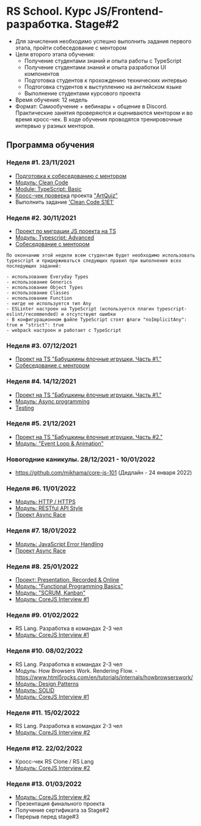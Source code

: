 # RS School. Курс JS/Frontend-разработка. Stage#2

- Для зачисления необходимо успешно выполнить задания первого этапа, пройти собеседование с ментором
- Цели второго этапа обучения:
  - Получение студентами знаний и опыта работы с TypeScript
  - Получение студентами знаний и опыта разработки UI компонентов
  - Подготовка студентов к прохождению технических интервью
  - Подтоговка студентов к выступлению на английском языке
  - Выполнение студентами курсового проекта
- Время обучения: 12 недель
- Формат: Cамообучение + вебинары + общение в Discord. Практические занятия проверяются и оцениваются ментором и во время кросс-чек. В ходе обучения проводятся тренировочные интервью у разных менторов.

## Программа обучения

### Неделя #1. 23/11/2021

- [Подготовка к собеседованию с ментором](modules/technical-screening/)
- [Модуль: Clean Code](modules/clean-code/)
- [Module: TypeScript: Basic](modules/typescript-basic/)
- [Кросс-чек проверка](https://docs.rs.school/#/cross-check-flow) проекта ["ArtQuiz"](../tasks/art-quiz/art-quiz.md)
- Выполнить задание ['Clean Code S1E1'](modules/clean-code/clean-code-s1e1.md)

### Неделя #2. 30/11/2021
- [Проект по миграции JS проекта на TS](https://github.com/rolling-scopes-school/tasks/blob/master/tasks/migration-newip-to-ts.md)
- [Модуль: Typescript: Advanced](modules/typescript-advanced/)
- [Собеседование с ментором](modules/technical-screening/)

```
По окончанию этой недели всем студентам будет необходимо использовать typescript и придерживаться следующих правил при выполнения всех последующих заданий:

- использование Everyday Types 
- использование Generics
- использование Object Types
- использование Classes
- использование Function
- нигде не используется тип Any
- ESLinter настроен на TypeScript (используется плагин typescript-eslint/recommended) и отсутствуют ошибки
- В конфигурационном файле TypeScript стоят флаги "noImplicitAny": true и "strict": true
- webpack настроен и работает с TypeScript
```

### Неделя #3. 07/12/2021
- [Проект на TS "Бабушкины ёлочные игрушки. Часть #1."](https://github.com/rolling-scopes-school/tasks/blob/master/tasks/christmas-task/christmas-task.md)
- [Собеседование с ментором](modules/technical-screening/)

### Неделя #4. 14/12/2021
- [Проект на TS "Бабушкины ёлочные игрушки. Часть #1."](https://github.com/rolling-scopes-school/tasks/blob/master/tasks/christmas-task/christmas-task.md)
- [Модуль: Async programming](modules/async/)
- [Testing](modules/testing/)

### Неделя #5. 21/12/2021
- [Проект на TS "Бабушкины ёлочные игрушки. Часть #2."](https://github.com/rolling-scopes-school/tasks/blob/master/tasks/christmas-task/christmas-task.md)
- [Модуль: "Event Loop & Animation"](modules/eventloop-animation/)

### Новогодние каникулы. 28/12/2021 - 10/01/2022
- https://github.com/mikhama/core-js-101 (Дедлайн - 24 января 2022)

### Неделя #6. 11/01/2022

- [Модуль: HTTP / HTTPS](modules/http/)
- [Модуль: RESTful API Style](modules/restful-api/)
- [Проект Async Race](https://github.com/rolling-scopes-school/tasks/blob/master/tasks/async-race.md)

### Неделя #7. 18/01/2022

- [Модуль: JavaScript Error Handling](modules/error-handling/)
- [Проект Async Race](https://github.com/rolling-scopes-school/tasks/blob/master/tasks/async-race.md)

### Неделя #8. 25/01/2022
- [Проект: Presentation. Recorded & Online](modules/presentation)
- [Модуль: "Functional Programming Basics"](modules/fp-basics/)
- [Модуль: "SCRUM, Kanban"](modules/scrum/)
- [Модуль: CoreJS Interview #1](https://github.com/rolling-scopes-school/tasks/blob/master/tasks/interview-basic-coreJS.md)

### Неделя #9. 01/02/2022

- RS Lang. Разработка в командах 2-3 чел
- [Модуль: CoreJS Interview #1](https://github.com/rolling-scopes-school/tasks/blob/master/tasks/interview-basic-coreJS.md)

### Неделя #10. 08/02/2022

- RS Lang. Разработка в командах 2-3 чел
- Модуль: How Browsers Work. Rendering Flow. - https://www.html5rocks.com/en/tutorials/internals/howbrowserswork/
- [Модуль: Design Patterns](modules/design-patterns/)
- [Модуль: SOLID](modules/solid/)
- [Модуль: CoreJS Interview #1](https://github.com/rolling-scopes-school/tasks/blob/master/tasks/interview-basic-coreJS.md)

### Неделя #11. 15/02/2022

- RS Lang. Разработка в командах 2-3 чел
- [Модуль: CoreJS Interview #2](https://github.com/rolling-scopes-school/tasks/blob/master/tasks/interview-corejs.md)

### Неделя #12. 22/02/2022
- Кросс-чек RS Clone / RS Lang
- [Модуль: CoreJS Interview #2](https://github.com/rolling-scopes-school/tasks/blob/master/tasks/interview-corejs.md)

### Неделя #13. 01/03/2022
- [Модуль: CoreJS Interview #2](https://github.com/rolling-scopes-school/tasks/blob/master/tasks/interview-corejs.md)
- Презентация финального проекта 
- Получение сертификата за Stage#2
- Перерыв перед stage#3

